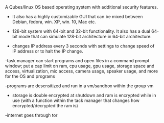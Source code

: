 A Qubes/linux OS based operating system with additional security features.

- It also has a highly customizable GUI that can be mixed between Debian, fedora, win. XP, win. 10, Mac etc.

- 128-bit system with 64-bit and 32-bit functionality. It also has a dual 64-bit mode that can simulate 128-bit architecture in 64-bit architecture.

- changes IP address every 3 seconds with settings to change speed of IP address or to halt the IP change.

-task manager can start programs and open files in a command prompt window; put a cap limit on ram, cpu usage, gpu usage, storage space and access, virtualization, mic access, camera usage, speaker usage, and more for the OS and programs

-programs are desensitized and run in a vm/sandbox within the group vm 

- storage is double encrypted at shutdown and ram is encrypted while in use (with a function within the tack manager that changes how encrypted/decrypted the ram is)

-internet goes through tor 

